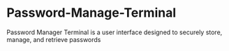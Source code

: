 # Password-Manage-Terminal
Password Manager Terminal is a user interface designed to securely store, manage, and retrieve passwords
